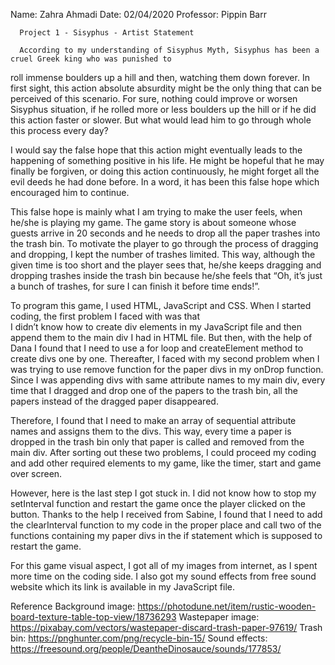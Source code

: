 Name: Zahra Ahmadi
Date: 02/04/2020
Professor: Pippin Barr
	
      Project 1 - Sisyphus - Artist Statement

      According to my understanding of Sisyphus Myth, Sisyphus has been a cruel Greek king who was punished to
 roll immense boulders up a hill and then, watching them down forever. In first sight, this action absolute absurdity 
might be the only thing that can be perceived of this scenario. For sure, nothing could improve or worsen Sisyphus 
situation, if he rolled more or less boulders up the hill or if he did this action faster or slower. But what would lead him 
to go through whole this process every day? 

I would say the false hope that this action might eventually leads to the happening of something positive in his life. He 
might be hopeful that he may finally be forgiven, or doing this action continuously, he might forget all the evil deeds he 
had done before. In a word, it has been this false hope which encouraged him to continue.

This false hope is mainly what I am trying to make the user feels, when he/she is playing my game. The game story is 
about someone whose guests arrive in 20 seconds and he needs to drop all the paper trashes into the trash bin. 
To motivate the player to go through the process of dragging and dropping, I kept the number of trashes limited. 
This way, although the given time is too short and the player sees that, he/she keeps dragging and dropping trashes 
inside the trash bin because he/she feels that “Oh, it’s just a bunch of trashes, for sure I can finish it before time ends!”. 

To program this game, I used HTML, JavaScript and CSS. When I started coding, the first problem I faced with was that  
I didn’t know how to create div elements in my JavaScript file and then append them to the main div I had in HTML file. 
But then, with the help of Dana I found that I need to use a for loop and createElement method to create divs one by one. 
Thereafter, I faced with my second problem when I was trying to use remove function for the paper divs in my onDrop
function. Since I was appending divs with same attribute names to my main div, every time that I dragged and drop one 
of the papers to the trash bin, all the papers instead of the dragged paper disappeared. 

Therefore, I found that I need to make an array of sequential attribute names and assigns them to the divs. This way, 
every time a paper is dropped in the trash bin only that paper is called and removed from the main div. After sorting out 
these two problems, I could proceed my coding and add other required elements to my game, like the timer, start and 
game over screen. 

However, here is the last step I got stuck in. I did not know how to stop my setInterval function and restart the game once 
the player clicked on the button. Thanks to the help I received from Sabine, I found that I need to add the clearInterval 
function to my code in the proper place and call two of the functions containing my paper divs in the if statement which is 
supposed to restart the game.

For this game visual aspect, I got all of my images from internet, as I spent more time on the coding side.
I also got my sound effects from free sound website which its link is available in my JavaScript file.

Reference
Background image: https://photodune.net/item/rustic-wooden-board-texture-table-top-view/18736293
Wastepaper image: https://pixabay.com/vectors/wastepaper-discard-trash-paper-97619/
Trash bin: https://pnghunter.com/png/recycle-bin-15/
Sound effects: https://freesound.org/people/DeantheDinosauce/sounds/177853/




